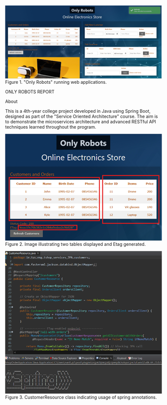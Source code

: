 ![Web application](https://raw.githubusercontent.com/IvanLapickij/SOA4-TechShop/refs/heads/main/Tshop_Customer/Tshop_Customer/src/main/resources/static/images/screenshot1.png?token=GHSAT0AAAAAADASP5HQMTJW75724DN6Z4PEZ6ZOZUA)
Figure 1. "Only Robots" running web applications.

ONLY 
ROBOTS
REPORT 

About

This is a 4th-year college project developed in Java using Spring Boot, designed as part of the "Service Oriented Architecture" course. The aim is to demonstrate the microservices architecture and advanced RESTful API techniques learned throughout the program.

![Spring annotations](https://github.com/IvanLapickij/SOA4-TechShop/blob/main/Tshop_Customer/Tshop_Customer/src/main/resources/static/images/tables.png)
Figure 2. Image illustrating two tables displayed and Etag generated.

![Spring annotations](https://raw.githubusercontent.com/IvanLapickij/SOA4-TechShop/refs/heads/main/Tshop_Customer/Tshop_Customer/src/main/resources/static/images/spring1.png?token=GHSAT0AAAAAADASP5HRVGUV3WZY5VMVHQAOZ6ZO4CQ)
Figure 3. CustomerResource class indicating usage of spring annotations.


